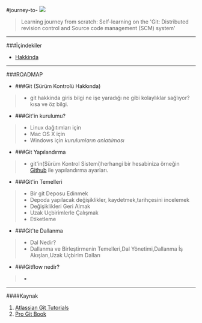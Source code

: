 #journey-to-  	![][1]


> Learning journey from scratch: Self-learning on the 'Git: Distributed revision control and Source code management (SCM) system'

----------------------
###İçindekiler

* [Hakkinda](https://github.com/paufsc/journey-to-git/blob/master/docs/tr/Hakkinda.md)


--------------
###ROADMAP

* ###Git (Sürüm Kontrolü Hakkında)
> * git hakkinda giris bilgi ne işe yaradığı ne gibi kolaylıklar sağlıyor? kısa ve öz bilgi.

* ###Git'in kurulumu?
> * Linux dağıtımları için
> * Mac OS X için
> * Windows için *kurulumların anlatılması*

* ###Git Yapılandırma
> * git'in(Sürüm Kontrol Sistemi)herhangi bir hesabiniza örneğin [Github](https://github.com/) ile yapılandırma ayarları.
* ###Git'in Temelleri
> * Bir git Deposu Edinmek
> * Depoda yapılacak değişiklikler, kaydetmek,tarihçesini incelemek
> * Değişiklikleri Geri Almak
> * Uzak Uçbirimlerle Çalışmak
> * Etiketleme 

* ###Git'te Dallanma
> * Dal Nedir?
> * Dallanma ve Birleştirmenin Temelleri,Dal Yönetimi,Dallanma İş Akışları,Uzak Uçbirim Dalları

* ###Gitflow nedir?
> - 


----------------------
  [1]: https://github.com/paufsc/journey-to-git/blob/master/assets/img/git-1.png
  
####Kaynak
   1. [Atlassian Git Tutorials](https://www.atlassian.com/git/)
   2. [Pro Git Book](http://git-scm.com/book/tr)